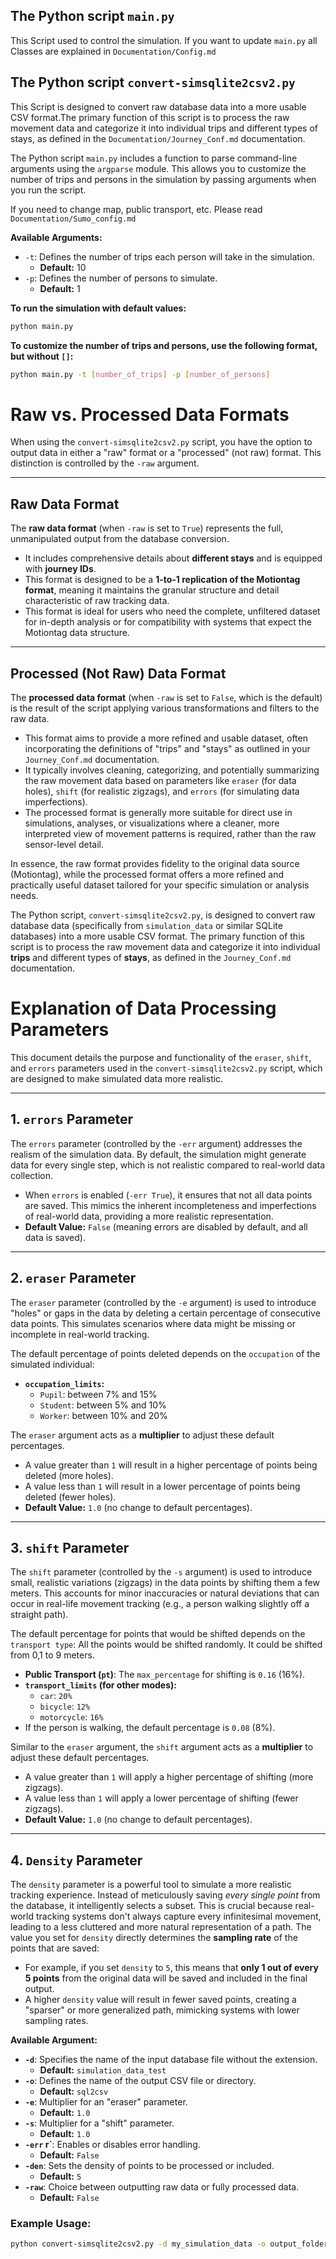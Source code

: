 ## The Python script `main.py` 
This Script used to control the simulation. If you want to update `main.py` all Classes are explained in `Documentation/Config.md`
## The Python script `convert-simsqlite2csv2.py`
This Script is designed to convert raw database data into a more usable CSV format.The primary function of this script is to process the raw movement data and categorize it into individual trips and different types of stays, as defined in the `Documentation/Journey_Conf.md` documentation. 

The Python script `main.py` includes a function to parse command-line arguments using the `argparse` module. This allows you to customize the number of trips and persons in the simulation by passing arguments when you run the script.

If you need to change map, public transport, etc. Please read `Documentation/Sumo_config.md`

**Available Arguments:**

* `-t`: Defines the number of trips each person will take in the simulation.
    * **Default:** 10
* `-p`: Defines the number of persons to simulate.
    * **Default:** 1

**To run the simulation with default values:**

```bash
python main.py
```

**To customize the number of trips and persons, use the following format, but without `[]`:**

```bash
python main.py -t [number_of_trips] -p [number_of_persons]
```
# Raw vs. Processed Data Formats

When using the `convert-simsqlite2csv2.py` script, you have the option to output data in either a "raw" format or a "processed" (not raw) format. This distinction is controlled by the `-raw` argument.

---

## Raw Data Format

The **raw data format** (when `-raw` is set to `True`) represents the full, unmanipulated output from the database conversion.

* It includes comprehensive details about **different stays** and is equipped with **journey IDs**.
* This format is designed to be a **1-to-1 replication of the Motiontag format**, meaning it maintains the granular structure and detail characteristic of raw tracking data.
* This format is ideal for users who need the complete, unfiltered dataset for in-depth analysis or for compatibility with systems that expect the Motiontag data structure.

---

## Processed (Not Raw) Data Format

The **processed data format** (when `-raw` is set to `False`, which is the default) is the result of the script applying various transformations and filters to the raw data.

* This format aims to provide a more refined and usable dataset, often incorporating the definitions of "trips" and "stays" as outlined in your `Journey_Conf.md` documentation.
* It typically involves cleaning, categorizing, and potentially summarizing the raw movement data based on parameters like `eraser` (for data holes), `shift` (for realistic zigzags), and `errors` (for simulating data imperfections).
* The processed format is generally more suitable for direct use in simulations, analyses, or visualizations where a cleaner, more interpreted view of movement patterns is required, rather than the raw sensor-level detail.

In essence, the raw format provides fidelity to the original data source (Motiontag), while the processed format offers a more refined and practically useful dataset tailored for your specific simulation or analysis needs.

The Python script, `convert-simsqlite2csv2.py`, is designed to convert raw database data (specifically from `simulation_data` or similar SQLite databases) into a more usable CSV format. The primary function of this script is to process the raw movement data and categorize it into individual **trips** and different types of **stays**, as defined in the `Journey_Conf.md` documentation.
# Explanation of Data Processing Parameters

This document details the purpose and functionality of the `eraser`, `shift`, and `errors` parameters used in the `convert-simsqlite2csv2.py` script, which are designed to make simulated data more realistic.

---

## 1. `errors` Parameter

The `errors` parameter (controlled by the `-err` argument) addresses the realism of the simulation data. By default, the simulation might generate data for every single step, which is not realistic compared to real-world data collection.

* When `errors` is enabled (`-err True`), it ensures that not all data points are saved. This mimics the inherent incompleteness and imperfections of real-world data, providing a more realistic representation.
* **Default Value:** `False` (meaning errors are disabled by default, and all data is saved).

---

## 2. `eraser` Parameter

The `eraser` parameter (controlled by the `-e` argument) is used to introduce "holes" or gaps in the data by deleting a certain percentage of consecutive data points. This simulates scenarios where data might be missing or incomplete in real-world tracking.

The default percentage of points deleted depends on the `occupation` of the simulated individual:

* **`occupation_limits`:**
    * `Pupil`: between 7% and 15%
    * `Student`: between 5% and 10% 
    * `Worker`: between 10% and 20%
  
The `eraser` argument acts as a **multiplier** to adjust these default percentages.
* A value greater than `1` will result in a higher percentage of points being deleted (more holes).
* A value less than `1` will result in a lower percentage of points being deleted (fewer holes).
* **Default Value:** `1.0` (no change to default percentages).

---

## 3. `shift` Parameter

The `shift` parameter (controlled by the `-s` argument) is used to introduce small, realistic variations (zigzags) in the data points by shifting them a few meters. This accounts for minor inaccuracies or natural deviations that can occur in real-life movement tracking (e.g., a person walking slightly off a straight path).

The default percentage for points that would be shifted depends on the `transport type`:
All the points would be shifted randomly. It could be shifted from 0,1 to 9 meters.
* **Public Transport (`pt`)**: The `max_percentage` for shifting is `0.16` (16%).
* **`transport_limits` (for other modes):**
    * `car`: `20%`
    * `bicycle`: `12%`
    * `motorcycle`: `16%`
* If the person is walking, the default percentage is `0.08` (8%).

Similar to the `eraser` argument, the `shift` argument acts as a **multiplier** to adjust these default percentages.
* A value greater than `1` will apply a higher percentage of shifting (more zigzags).
* A value less than `1` will apply a lower percentage of shifting (fewer zigzags).
* **Default Value:** `1.0` (no change to default percentages).

---

## 4. `Density` Parameter
The `density` parameter is a powerful tool to simulate a more realistic tracking experience. Instead of meticulously saving *every single point* from the database, it intelligently selects a subset. This is crucial because real-world tracking systems don't always capture every infinitesimal movement, leading to a less cluttered and more natural representation of a path.
The value you set for `density` directly determines the **sampling rate** of the points that are saved:

* For example, if you set `density` to `5`, this means that **only 1 out of every 5 points** from the original data will be saved and included in the final output.
* A higher `density` value will result in fewer saved points, creating a "sparser" or more generalized path, mimicking systems with lower sampling rates.

**Available Argument:**
* **`-d`**: Specifies the name of the input database file without the extension.
    * **Default:** `simulation_data_test`
* **`-o`**: Defines the name of the output CSV file or directory.
    * **Default:** `sql2csv`
* **`-e`**: Multiplier for an "eraser" parameter.
    * **Default:** `1.0`
* **`-s`**: Multiplier for a "shift" parameter.
    * **Default:** `1.0`
* **`-err` r`**: Enables or disables error handling.
    * **Default:** `False`
* **`-den`**: Sets the density of points to be processed or included.
    * **Default:** `5`
* **`-raw`**: Choice between outputting raw data or fully processed data.
    * **Default:** `False` 
### Example Usage:

```bash
python convert-simsqlite2csv2.py -d my_simulation_data -o output_folder -err True -den 10
```